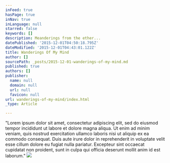 ```yaml
---
inFeed: true
hasPage: true
inNav: true
inLanguage: null
starred: false
keywords: []
description: Meanderings from the ether...
datePublished: '2015-12-01T04:50:18.795Z'
dateModified: '2015-12-01T04:43:01.122Z'
title: Wanderings Of My Mind
author: []
sourcePath: _posts/2015-12-01-wanderings-of-my-mind.md
published: true
authors: []
publisher:
  name: null
  domain: null
  url: null
  favicon: null
url: wanderings-of-my-mind/index.html
_type: Article

---
```

"Lorem ipsum dolor sit amet, consectetur adipiscing elit, sed do eiusmod tempor incididunt ut labore et dolore magna aliqua. Ut enim ad minim veniam, quis nostrud exercitation ullamco laboris nisi ut aliquip ex ea commodo consequat. Duis aute irure dolor in reprehenderit in voluptate velit esse cillum dolore eu fugiat nulla pariatur. Excepteur sint occaecat cupidatat non proident, sunt in culpa qui officia deserunt mollit anim id est laborum."
![](https://the-grid-user-content.s3-us-west-2.amazonaws.com/2db73b56-0f7c-4368-ab92-d46e3e14181c.jpg)